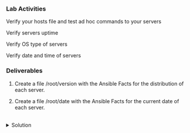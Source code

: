 ### Lab Activities
Verify your hosts file and test ad hoc commands to your servers

Verify servers uptime

Verify OS type of servers

Verify date and time of servers

### Deliverables
1. Create a file /root/version with the Ansible Facts for the distribution of each server.

2. Create a file /root/date with the Ansible Facts for the current date of each server.

<br>
<details>
<summary>Solution</summary>

```plain
cat /root/hosts
```{{exec}}

Check server uptime
```plain
ansible servers -i /root/hosts -m shell -a 'uptime'
```{{exec}}

Setup module gives so much information you can use during playbook execution.
```plain
ansible servers -i /root/hosts -m setup
```{{exec}}

Cut that output down a bit so you can just check the host distribution information
```plain
ansible servers -i /root/hosts -m setup -a 'filter=ansible_distribution'
```{{exec}}

Send this output to the required file
```plain
ansible servers -i /root/hosts -m setup -a 'filter=ansible_distribution' > /root/version
```{{exec}}

Cut that output down a bit so you can just check the host time information
```plain
ansible servers -i /root/hosts -m setup -a 'filter=ansible_date_time'
```{{exec}}

Send this output to the required file

```plain
ansible servers -i /root/hosts -m setup -a 'filter=ansible_date_time' > /root/date
```{{exec}}

</details>
